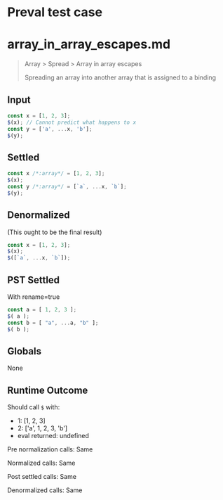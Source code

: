 # Preval test case

# array_in_array_escapes.md

> Array > Spread > Array in array escapes
>
> Spreading an array into another array that is assigned to a binding

## Input

`````js filename=intro
const x = [1, 2, 3];
$(x); // Cannot predict what happens to x
const y = ['a', ...x, 'b'];
$(y);
`````


## Settled


`````js filename=intro
const x /*:array*/ = [1, 2, 3];
$(x);
const y /*:array*/ = [`a`, ...x, `b`];
$(y);
`````


## Denormalized
(This ought to be the final result)

`````js filename=intro
const x = [1, 2, 3];
$(x);
$([`a`, ...x, `b`]);
`````


## PST Settled
With rename=true

`````js filename=intro
const a = [ 1, 2, 3 ];
$( a );
const b = [ "a", ...a, "b" ];
$( b );
`````


## Globals


None


## Runtime Outcome


Should call `$` with:
 - 1: [1, 2, 3]
 - 2: ['a', 1, 2, 3, 'b']
 - eval returned: undefined

Pre normalization calls: Same

Normalized calls: Same

Post settled calls: Same

Denormalized calls: Same
